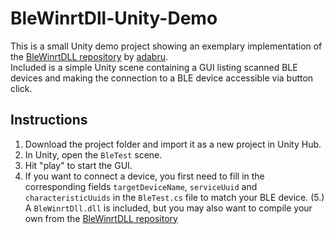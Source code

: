 # BleWinrtDll-Unity-Demo


This is a small Unity demo project showing an exemplary implementation of the <a href="https://github.com/adabru/BleWinrtDll">BleWinrtDLL repository</a> by <a href="https://github.com/adabru">adabru</a>.
<br>
Included is a simple Unity scene containing a GUI listing scanned BLE devices and making the connection to a BLE device accessible via button click. 
<br>
## Instructions
1. Download the project folder and import it as a new project in Unity Hub.
2. In Unity, open the `BleTest` scene.
3. Hit "play" to start the GUI.
4. If you want to connect a device, you first need to fill in the corresponding fields `targetDeviceName`, `serviceUuid` and `characteristicUuids` in the `BleTest.cs` file to match your BLE device.
(5.) A `BleWinrtDll.dll` is included, but you may also want to compile your own from the <a href="https://github.com/adabru/BleWinrtDll">BleWinrtDLL repository</a>
